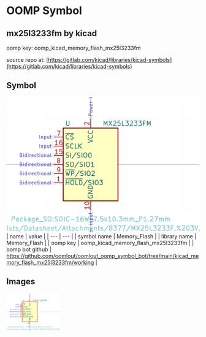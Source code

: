 # OOMP Symbol  
## mx25l3233fm  by kicad  
  
oomp key: oomp_kicad_memory_flash_mx25l3233fm  
  
source repo at: [https://gitlab.com/kicad/libraries/kicad-symbols](https://gitlab.com/kicad/libraries/kicad-symbols)  
## Symbol  
  
[![working.png](working_600.png)](working.png)  
| name | value | 
| --- | --- | 
| symbol name | Memory_Flash | 
| library name | Memory_Flash | 
| oomp key | oomp_kicad_memory_flash_mx25l3233fm | 
| oomp bot github | https://github.com/oomlout/oomlout_oomp_symbol_bot/tree/main/kicad_memory_flash_mx25l3233fm/working | 
## Images  
  
[![working.png](working_140.png)](working.png)  
